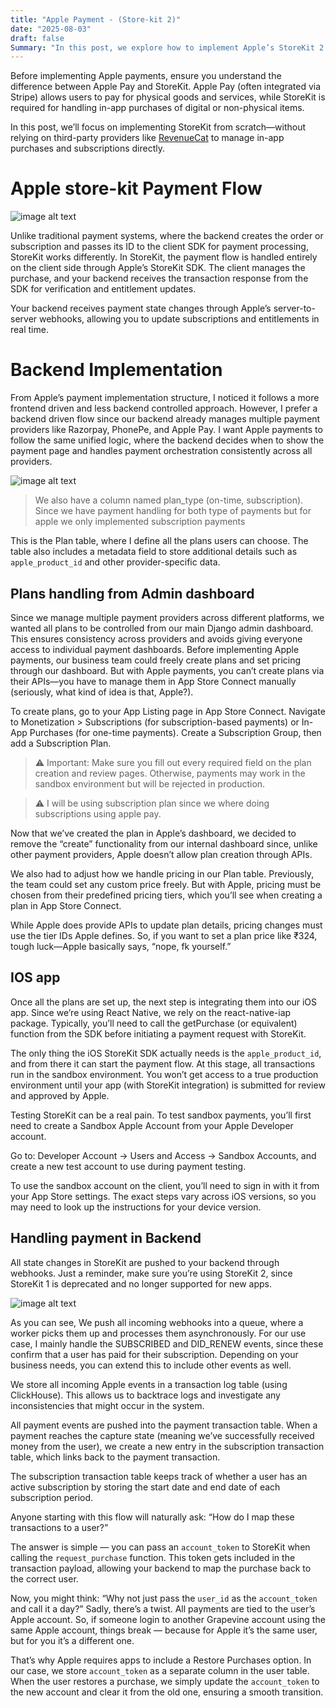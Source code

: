 ```yaml
---
title: "Apple Payment - (Store-kit 2)"
date: "2025-08-03"
draft: false
Summary: "In this post, we explore how to implement Apple’s StoreKit 2 in the backend—covering purchase verification, subscription management, and real-time notifications for a secure, scalable payment infrastructure."
---
```


Before implementing Apple payments, ensure you understand the difference between Apple Pay and StoreKit. Apple Pay (often integrated via Stripe) allows users to pay for physical goods and services, while StoreKit is required for handling in-app purchases of digital or non-physical items.

In this post, we’ll focus on implementing StoreKit from scratch—without relying on third-party providers like [RevenueCat](https://www.revenuecat.com/) to manage in-app purchases and subscriptions directly.


# Apple store-kit Payment Flow

![image alt text](/apple_payment_flow.png)

Unlike traditional payment systems, where the backend creates the order or subscription and passes its ID to the client SDK for payment processing, StoreKit works differently. In StoreKit, the payment flow is handled entirely on the client side through Apple’s StoreKit SDK. The client manages the purchase, and your backend receives the transaction response from the SDK for verification and entitlement updates.

Your backend receives payment state changes through Apple’s server-to-server webhooks, allowing you to update subscriptions and entitlements in real time.



# Backend Implementation

From Apple’s payment implementation structure, I noticed it follows a more frontend driven and less backend controlled approach. However, I prefer a backend driven flow since our backend already manages multiple payment providers like Razorpay, PhonePe, and Apple Pay. I want Apple payments to follow the same unified logic, where the backend decides when to show the payment page and handles payment orchestration consistently across all providers.


![image alt text](/plan_table.png)

> We also have a column named plan_type (on-time, subscription). Since we have payment handling for both type of payments but for apple we only implemented subscription payments

This is the Plan table, where I define all the plans users can choose. The table also includes a metadata field to store additional details such as `apple_product_id` and other provider-specific data.

## Plans handling from Admin dashboard

Since we manage multiple payment providers across different platforms, we wanted all plans to be controlled from our main Django admin dashboard. This ensures consistency across providers and avoids giving everyone access to individual payment dashboards. Before implementing Apple payments, our business team could freely create plans and set pricing through our dashboard. But with Apple payments, you can’t create plans via their APIs—you have to manage them in App Store Connect manually (seriously, what kind of idea is that, Apple?).

To create plans, go to your App Listing page in App Store Connect. Navigate to Monetization > Subscriptions (for subscription-based payments) or In-App Purchases (for one-time payments). Create a Subscription Group, then add a Subscription Plan.


> ⚠️ Important: Make sure you fill out every required field on the plan creation and review pages. Otherwise, payments may work in the sandbox environment but will be rejected in production.

> ⚠️ I will be using subscription plan since we where doing subscriptions using apple pay.

Now that we’ve created the plan in Apple’s dashboard, we decided to remove the “create” functionality from our internal dashboard since, unlike other payment providers, Apple doesn’t allow plan creation through APIs.

We also had to adjust how we handle pricing in our Plan table. Previously, the team could set any custom price freely. But with Apple, pricing must be chosen from their predefined pricing tiers, which you’ll see when creating a plan in App Store Connect.

While Apple does provide APIs to update plan details, pricing changes must use the tier IDs Apple defines. So, if you want to set a plan price like ₹324, tough luck—Apple basically says, “nope, fk yourself.”


## IOS app 

Once all the plans are set up, the next step is integrating them into our iOS app. Since we’re using React Native, we rely on the react-native-iap package. Typically, you’ll need to call the getPurchase (or equivalent) function from the SDK before initiating a payment request with StoreKit.

The only thing the iOS StoreKit SDK actually needs is the `apple_product_id`, and from there it can start the payment flow. At this stage, all transactions run in the sandbox environment. You won’t get access to a true production environment until your app (with StoreKit integration) is submitted for review and approved by Apple.

Testing StoreKit can be a real pain. To test sandbox payments, you’ll first need to create a Sandbox Apple Account from your Apple Developer account.

Go to: Developer Account → Users and Access → Sandbox Accounts, and create a new test account to use during payment testing.

To use the sandbox account on the client, you’ll need to sign in with it from your App Store settings. The exact steps vary across iOS versions, so you may need to look up the instructions for your device version.

## Handling payment in Backend

All state changes in StoreKit are pushed to your backend through webhooks. Just a reminder, make sure you’re using StoreKit 2, since StoreKit 1 is deprecated and no longer supported for new apps.

![image alt text](/apple_webhook_payment_flow.png)

As you can see, We push all incoming webhooks into a queue, where a worker picks them up and processes them asynchronously. For our use case, I mainly handle the SUBSCRIBED and DID_RENEW events, since these confirm that a user has paid for their subscription. Depending on your business needs, you can extend this to include other events as well.

We store all incoming Apple events in a transaction log table (using ClickHouse). This allows us to backtrace logs and investigate any inconsistencies that might occur in the system.

All payment events are pushed into the payment transaction table. When a payment reaches the capture state (meaning we’ve successfully received money from the user), we create a new entry in the subscription transaction table, which links back to the payment transaction.

The subscription transaction table keeps track of whether a user has an active subscription by storing the start date and end date of each subscription period.

Anyone starting with this flow will naturally ask: “How do I map these transactions to a user?”

The answer is simple — you can pass an `account_token` to StoreKit when calling the `request_purchase` function. This token gets included in the transaction payload, allowing your backend to map the purchase back to the correct user.

Now, you might think: “Why not just pass the `user_id` as the `account_token` and call it a day?” Sadly, there’s a twist. All payments are tied to the user’s Apple account. So, if someone login to another Grapevine account using the same Apple account, things break — because for Apple it’s the same user, but for you it’s a different one.

That’s why Apple requires apps to include a Restore Purchases option. In our case, we store `account_token` as a separate column in the user table. When the user restores a purchase, we simply update the `account_token` to the new account and clear it from the old one, ensuring a smooth transition.
